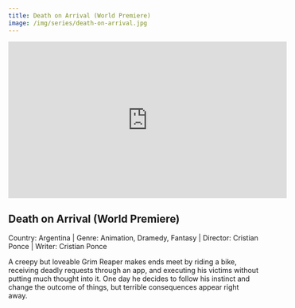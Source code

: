 ```yaml
---
title: Death on Arrival (World Premiere)
image: /img/series/death-on-arrival.jpg
---
```


<iframe width="560" height="315" src="https://player.vimeo.com/video/509212268?h=49d533d40d" frameborder="0" allow="accelerometer; autoplay; encrypted-media; gyroscope; picture-in-picture" allowfullscreen></iframe>

## Death on Arrival (World Premiere)

Country: Argentina | Genre: Animation, Dramedy, Fantasy | Director: Cristian Ponce | Writer: Cristian Ponce

A creepy but loveable Grim Reaper makes ends meet by riding a bike, receiving deadly requests through an app, and executing his victims without putting much thought into it. One day he decides to follow his instinct and change the outcome of things, but terrible consequences appear right away.
